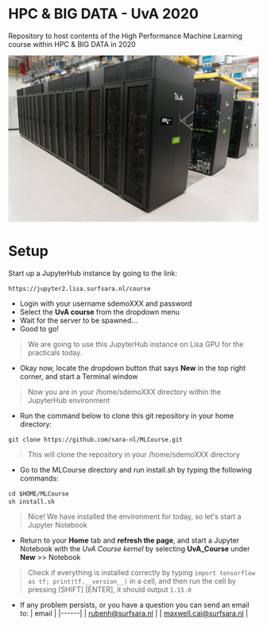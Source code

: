 # HPC & BIG DATA - UvA 2020

Repository to host contents of the High Performance Machine Learning course within HPC & BIG DATA in 2020

![alt text](https://github.com/sara-nl/MLCourse/blob/master/cartesius.jpeg)


# Setup

Start up a JupyterHub instance by going to the link:    
```
https://jupyter2.lisa.surfsara.nl/course
```
- Login with your username sdemoXXX and password
- Select the **UvA course** from the dropdown menu
- Wait for the server to be spawned...
- Good to go!

> We are going to use this JupyterHub instance on Lisa GPU for the practicals today. 

- Okay now, locate the dropdown button that says **New** in the top right corner, and start a Terminal window
> Now you are in your /home/sdemoXXX directory within the JupyterHub environment
- Run the command below to clone this git repository in your home directory:

```
git clone https://github.com/sara-nl/MLCourse.git
```
> This will clone the repository in your /home/sdemoXXX directory
- Go to the MLCourse directory and run install.sh by typing the following commands:
```
cd $HOME/MLCourse
sh install.sh
```
> Nice! We have installed the environment for today, so let's start a Jupyter Notebook
- Return to your **Home** tab and **refresh the page**, and start a Jupyter Notebook with the *UvA Course kernel* by selecting **UvA_Course** under **New** >> Notebook

> Check if everything is installed correctly by typing `import tensorflow as tf; print(tf.__version__)` in a cell, and then run the cell by pressing [SHIFT] [ENTER], it should output `1.15.0`


- If any problem persists, or you have a question you can send an email to:
| email |
|------|
|   rubenh@surfsara.nl  | 
|   maxwell.cai@surfsara.nl  | 

